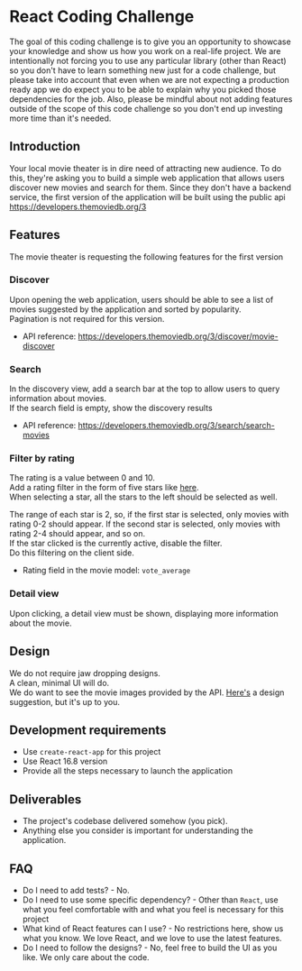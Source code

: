 # React Coding Challenge

The goal of this coding challenge is to give you an opportunity to showcase your knowledge and show us how you work on a real-life project.
We are intentionally not forcing you to use any particular library (other than React) so you don't have to learn something new just for a code challenge, but please take into account that even when we are not expecting a production ready app we do expect you to be able to explain why you picked those dependencies for the job.
Also, please be mindful about not adding features outside of the scope of this code challenge so you don't end up investing more time than it's needed.

## Introduction

Your local movie theater is in dire need of attracting new audience.
To do this, they're asking you to build a simple web application that allows users discover new movies and search for them.
Since they don't have a backend service, the first version of the application will be built using the public api https://developers.themoviedb.org/3

## Features

The movie theater is requesting the following features for the first version

### Discover

Upon opening the web application, users should be able to see a list of movies suggested by the application and sorted by popularity.
<br>
Pagination is not required for this version.

- API reference: https://developers.themoviedb.org/3/discover/movie-discover

### Search
  In the discovery view, add a search bar at the top to allow users to query information about movies.
  <br>
  If the search field is empty, show the discovery results
- API reference: https://developers.themoviedb.org/3/search/search-movies

### Filter by rating
  The rating is a value between 0 and 10.
  <br>
  Add a rating filter in the form of five stars like [here](https://dribbble.com/shots/1053518-Filters).
  <br>
  When selecting a star, all the stars to the left should be selected as well. <br>

The range of each star is 2, so, if the first star is selected, only movies with rating 0-2 should appear. If the second star is selected, only movies with rating 2-4 should appear, and so on.
<br>
If the star clicked is the currently active, disable the filter. <br>
Do this filtering on the client side.

- Rating field in the movie model: `vote_average`

### Detail view
  Upon clicking, a detail view must be shown, displaying more information about the movie.

## Design

We do not require jaw dropping designs. <br>
A clean, minimal UI will do.
<br>
We do want to see the movie images provided by the API.
[Here's](https://dribbble.com/shots/1682568-Flixus-Homepage-WIP/attachments/266476) a design suggestion, but it's up to you.

## Development requirements

- Use `create-react-app` for this project
- Use React 16.8 version
- Provide all the steps necessary to launch the application

## Deliverables

- The project's codebase delivered somehow (you pick).
- Anything else you consider is important for understanding the application.

## FAQ

- Do I need to add tests? - No.
- Do I need to use some specific dependency? - Other than `React`, use what you feel comfortable with and what you feel
  is necessary for this project
- What kind of React features can I use? - No restrictions here, show us what you know. We love React, and we love to use the latest features.
- Do I need to follow the designs? - No, feel free to build the UI as you like. We only care about the code.

